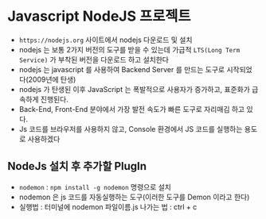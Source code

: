 # Javascript NodeJS 프로젝트
- `https://nodejs.org` 사이트에서 nodejs 다운로드 및 설치
- nodejs 는 보통 2가지 버전의 도구를 받을 수 있는데 가급적 `LTS(Long Term Service)` 가 부착된 버전을 다운로드 하고 설치한다
- nodejs 는 javascript 를 사용하여 Backend Server 를 만드는 도구로 시작되었다(2009년에 탄생)
- nodejs 가 탄생된 이후 JavaScript 는 폭발적으로 사용자가 증가하고, 표준화가 급속하게 진행된다.
- Back-End, Front-End 분야에서 가장 발전 속도가 빠른 도구로 자리매김 하고 있다.
- Js 코드를 브라우저를 사용하지 않고, Console 환경에서 JS 코드를 실행하는 용도로 사용하겠다

## NodeJs 설치 후 추가할 PlugIn
- `nodemon` : `npm install -g nodemon` 명령으로 설치
- nodemon 은 js 코드를 자동실행하는 도구(이러한 도구를 Demon 이라고 한다)
- 실행법 : 터미널에 nodemon 파일이름.js 나가는 법 : ctrl + c